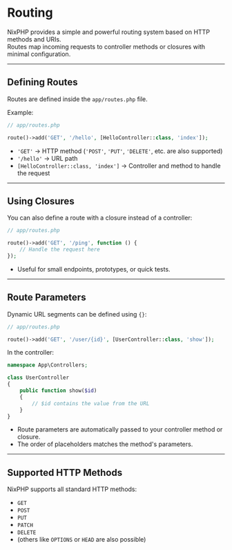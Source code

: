 # Routing

NixPHP provides a simple and powerful routing system based on HTTP methods and URIs.  
Routes map incoming requests to controller methods or closures with minimal configuration.

---

## Defining Routes

Routes are defined inside the `app/routes.php` file.

Example:

```php
// app/routes.php

route()->add('GET', '/hello', [HelloController::class, 'index']);
```

- `'GET'` → HTTP method (`'POST'`, `'PUT'`, `'DELETE'`, etc. are also supported)
- `'/hello'` → URL path
- `[HelloController::class, 'index']` → Controller and method to handle the request

---

## Using Closures

You can also define a route with a closure instead of a controller:

```php
// app/routes.php

route()->add('GET', '/ping', function () {
    // Handle the request here
});
```

- Useful for small endpoints, prototypes, or quick tests.

---

## Route Parameters

Dynamic URL segments can be defined using `{}`:

```php
// app/routes.php

route()->add('GET', '/user/{id}', [UserController::class, 'show']);
```

In the controller:

```php
namespace App\Controllers;

class UserController
{
    public function show($id)
    {
        // $id contains the value from the URL
    }
}
```

- Route parameters are automatically passed to your controller method or closure.
- The order of placeholders matches the method's parameters.

---

## Supported HTTP Methods

NixPHP supports all standard HTTP methods:

- `GET`
- `POST`
- `PUT`
- `PATCH`
- `DELETE`
- (others like `OPTIONS` or `HEAD` are also possible)
